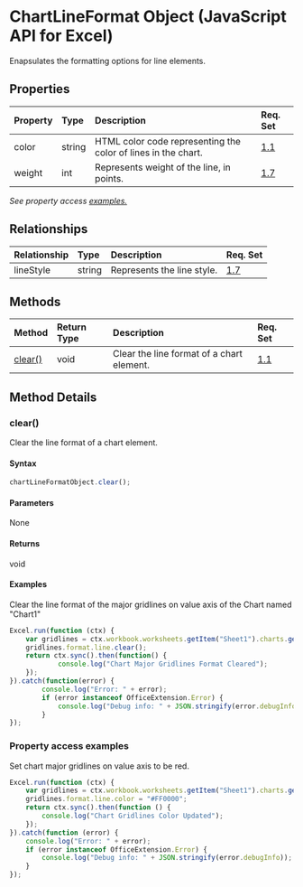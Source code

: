 # ChartLineFormat Object (JavaScript API for Excel)

Enapsulates the formatting options for line elements.

## Properties

| Property	   | Type	|Description| Req. Set|
|:---------------|:--------|:----------|:----|
|color|string|HTML color code representing the color of lines in the chart.|[1.1](../requirement-sets/excel-api-requirement-sets.md)|
|weight|int|Represents weight of the line, in points.|[1.7](../requirement-sets/excel-api-requirement-sets.md)|

_See property access [examples.](#property-access-examples)_

## Relationships
| Relationship | Type	|Description| Req. Set|
|:---------------|:--------|:----------|:----|
|lineStyle|string|Represents the line style.|[1.7](../requirement-sets/excel-api-requirement-sets.md)|

## Methods

| Method		   | Return Type	|Description| Req. Set|
|:---------------|:--------|:----------|:----|
|[clear()](#clear)|void|Clear the line format of a chart element.|[1.1](../requirement-sets/excel-api-requirement-sets.md)|

## Method Details


### clear()
Clear the line format of a chart element.

#### Syntax
```js
chartLineFormatObject.clear();
```

#### Parameters
None

#### Returns
void

#### Examples

Clear the line format of the major gridlines on value axis of the Chart named "Chart1"

```js
Excel.run(function (ctx) { 
	var gridlines = ctx.workbook.worksheets.getItem("Sheet1").charts.getItem("Chart1").axes.valueAxis.majorGridlines;	
	gridlines.format.line.clear();
	return ctx.sync().then(function() {
			console.log("Chart Major Gridlines Format Cleared");
	});
}).catch(function(error) {
		console.log("Error: " + error);
		if (error instanceof OfficeExtension.Error) {
			console.log("Debug info: " + JSON.stringify(error.debugInfo));
		}
});
```
### Property access examples

Set chart major gridlines on value axis to be red.

```js
Excel.run(function (ctx) {
	var gridlines = ctx.workbook.worksheets.getItem("Sheet1").charts.getItem("Chart1").axes.valueAxis.majorGridlines;
	gridlines.format.line.color = "#FF0000";
	return ctx.sync().then(function () {
		console.log("Chart Gridlines Color Updated");
	});
}).catch(function (error) {
	console.log("Error: " + error);
	if (error instanceof OfficeExtension.Error) {
		console.log("Debug info: " + JSON.stringify(error.debugInfo));
	}
});
```
